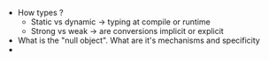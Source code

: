 - How types ?
	- Static vs dynamic -> typing at compile or runtime
	- Strong vs weak -> are conversions implicit or explicit
- What is the "null object". What are it's mechanisms and specificity
- 